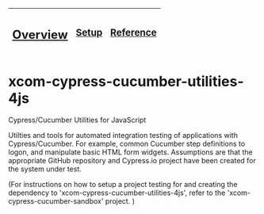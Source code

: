 

| <h2>[Overview](README.md)</h2> | <h3>[Setup](README_Setup.md)</h3> | <h3>[Reference](README_Reference.md)</h3> |
|---|---|---|

# xcom-cypress-cucumber-utilities-4js

Cypress/Cucumber Utilities for JavaScript

Utilties and tools for automated integration testing of applications with Cypress/Cucumber.  For example, common Cucumber step definitions to logon, and manipulate basic HTML form widgets.
  Assumptions are that the appropriate GitHub repository and Cypress.io project have been created for the system under test.

(For instructions on how to setup a project testing for and creating the dependency to 'xcom-cypress-cucumber-utilities-4js', refer to the 'xcom-cypress-cucumber-sandbox' project. )
